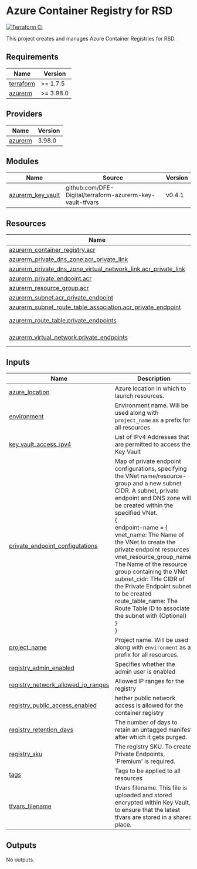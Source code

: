 # Azure Container Registry for RSD

[![Terraform CI](https://github.com/DFE-Digital/rsd-acr/actions/workflows/continuous-integration-terraform.yml/badge.svg?branch=main)](https://github.com/DFE-Digital/rsd-acr/actions/workflows/continuous-integration-terraform.yml?branch=main)

This project creates and manages Azure Container Registries for RSD.

<!-- BEGIN_TF_DOCS -->
## Requirements

| Name | Version |
|------|---------|
| <a name="requirement_terraform"></a> [terraform](#requirement\_terraform) | >= 1.7.5 |
| <a name="requirement_azurerm"></a> [azurerm](#requirement\_azurerm) | >= 3.98.0 |

## Providers

| Name | Version |
|------|---------|
| <a name="provider_azurerm"></a> [azurerm](#provider\_azurerm) | 3.98.0 |

## Modules

| Name | Source | Version |
|------|--------|---------|
| <a name="module_azurerm_key_vault"></a> [azurerm\_key\_vault](#module\_azurerm\_key\_vault) | github.com/DFE-Digital/terraform-azurerm-key-vault-tfvars | v0.4.1 |

## Resources

| Name | Type |
|------|------|
| [azurerm_container_registry.acr](https://registry.terraform.io/providers/hashicorp/azurerm/latest/docs/resources/container_registry) | resource |
| [azurerm_private_dns_zone.acr_private_link](https://registry.terraform.io/providers/hashicorp/azurerm/latest/docs/resources/private_dns_zone) | resource |
| [azurerm_private_dns_zone_virtual_network_link.acr_private_link](https://registry.terraform.io/providers/hashicorp/azurerm/latest/docs/resources/private_dns_zone_virtual_network_link) | resource |
| [azurerm_private_endpoint.acr](https://registry.terraform.io/providers/hashicorp/azurerm/latest/docs/resources/private_endpoint) | resource |
| [azurerm_resource_group.acr](https://registry.terraform.io/providers/hashicorp/azurerm/latest/docs/resources/resource_group) | resource |
| [azurerm_subnet.acr_private_endpoint](https://registry.terraform.io/providers/hashicorp/azurerm/latest/docs/resources/subnet) | resource |
| [azurerm_subnet_route_table_association.acr_private_endpoint](https://registry.terraform.io/providers/hashicorp/azurerm/latest/docs/resources/subnet_route_table_association) | resource |
| [azurerm_route_table.private_endpoints](https://registry.terraform.io/providers/hashicorp/azurerm/latest/docs/data-sources/route_table) | data source |
| [azurerm_virtual_network.private_endpoints](https://registry.terraform.io/providers/hashicorp/azurerm/latest/docs/data-sources/virtual_network) | data source |

## Inputs

| Name | Description | Type | Default | Required |
|------|-------------|------|---------|:--------:|
| <a name="input_azure_location"></a> [azure\_location](#input\_azure\_location) | Azure location in which to launch resources. | `string` | n/a | yes |
| <a name="input_environment"></a> [environment](#input\_environment) | Environment name. Will be used along with `project_name` as a prefix for all resources. | `string` | n/a | yes |
| <a name="input_key_vault_access_ipv4"></a> [key\_vault\_access\_ipv4](#input\_key\_vault\_access\_ipv4) | List of IPv4 Addresses that are permitted to access the Key Vault | `list(string)` | n/a | yes |
| <a name="input_private_endpoint_configutations"></a> [private\_endpoint\_configutations](#input\_private\_endpoint\_configutations) | Map of private endpoint configurations, specifying the VNet name/resource-group and a new subnet CIDR. A subnet, private endpoint and DNS zone will be created within the specified VNet.<br>  {<br>    endpoint-name = {<br>      vnet\_name: The Name of the VNet to create the private endpoint resources<br>      vnet\_resource\_group\_name: The Name of the resource group containing the VNet<br>      subnet\_cidr: THe CIDR of the Private Endpoint subnet to be created<br>      route\_table\_name: The Route Table ID to associate the subnet with (Optional)<br>    }<br>  } | <pre>map(object({<br>    vnet_name                       = string<br>    vnet_resource_group_name        = string<br>    subnet_cidr                     = string<br>    subnet_route_table_name         = optional(string, null)<br>    create_acr_privatelink_dns_zone = optional(bool, true)<br>  }))</pre> | `{}` | no |
| <a name="input_project_name"></a> [project\_name](#input\_project\_name) | Project name. Will be used along with `environment` as a prefix for all resources. | `string` | n/a | yes |
| <a name="input_registry_admin_enabled"></a> [registry\_admin\_enabled](#input\_registry\_admin\_enabled) | Specifies whether the admin user is enabled | `bool` | `false` | no |
| <a name="input_registry_network_allowed_ip_ranges"></a> [registry\_network\_allowed\_ip\_ranges](#input\_registry\_network\_allowed\_ip\_ranges) | Allowed IP ranges for the registry | `list(string)` | `[]` | no |
| <a name="input_registry_public_access_enabled"></a> [registry\_public\_access\_enabled](#input\_registry\_public\_access\_enabled) | hether public network access is allowed for the container registry | `bool` | `false` | no |
| <a name="input_registry_retention_days"></a> [registry\_retention\_days](#input\_registry\_retention\_days) | The number of days to retain an untagged manifest after which it gets purged. | `number` | `7` | no |
| <a name="input_registry_sku"></a> [registry\_sku](#input\_registry\_sku) | The registry SKU. To create Private Endpoints, 'Premium' is required. | `string` | `"Basic"` | no |
| <a name="input_tags"></a> [tags](#input\_tags) | Tags to be applied to all resources | `map(string)` | `{}` | no |
| <a name="input_tfvars_filename"></a> [tfvars\_filename](#input\_tfvars\_filename) | tfvars filename. This file is uploaded and stored encrypted within Key Vault, to ensure that the latest tfvars are stored in a shared place. | `string` | n/a | yes |

## Outputs

No outputs.
<!-- END_TF_DOCS -->
